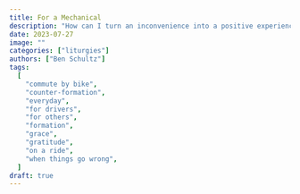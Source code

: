 ```yaml
---
title: For a Mechanical
description: "How can I turn an inconvenience into a positive experience?"
date: 2023-07-27
image: ""
categories: ["liturgies"]
authors: ["Ben Schultz"]
tags:
  [
    "commute by bike",
    "counter-formation",
    "everyday",
    "for drivers",
    "for others",
    "formation",
    "grace",
    "gratitude",
    "on a ride",
    "when things go wrong",
  ]
draft: true
---
```

